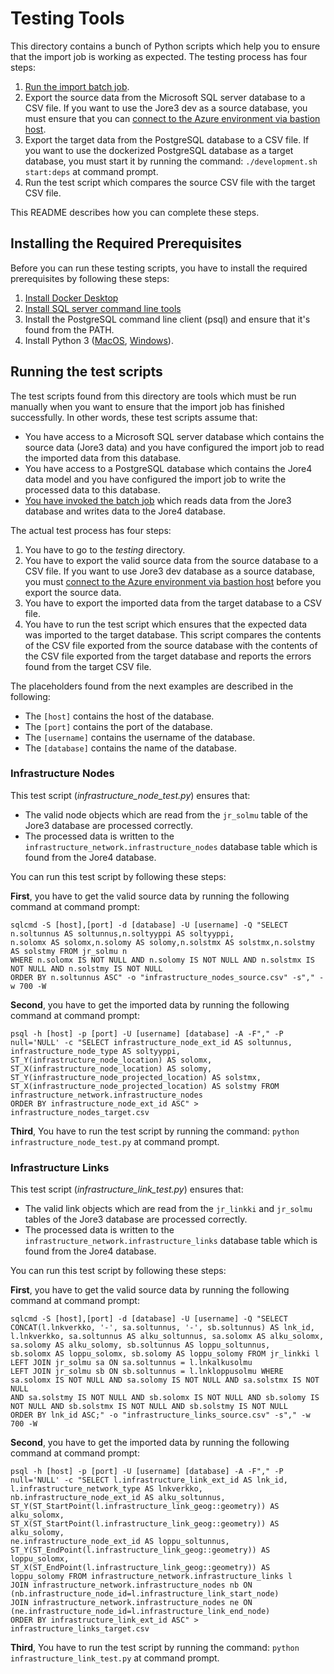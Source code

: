 # Testing Tools

This directory contains a bunch of Python scripts which help you to ensure that the 
import job is working as expected. The testing process has four steps:

1. [Run the import batch job](https://github.com/HSLdevcom/jore4-jore3-importer/blob/main/README.md).
2. Export the source data from the Microsoft SQL server database to a CSV file. If you want to use the Jore3 dev
   as a source database, you must ensure that you can [connect to the Azure environment via bastion host](https://github.com/HSLdevcom/jore4/blob/main/wiki/onboarding.md#connecting-to-the-azure-environment-via-bastion-host).
3. Export the target data from the PostgreSQL database to a CSV file. If you want to use the dockerized PostgreSQL database
   as a target database, you must start it by running the command: `./development.sh start:deps` at command prompt. 
4. Run the test script which compares the source CSV file with the target CSV file.

This README describes how you can complete these steps.

## Installing the Required Prerequisites

Before you can run these testing scripts, you have to install the required prerequisites 
by following these steps:

1. [Install Docker Desktop](https://www.docker.com/products/docker-desktop)
2. [Install SQL server command line tools](https://docs.microsoft.com/en-us/sql/linux/sql-server-linux-setup-tools?view=sql-server-ver15)
3. Install the PostgreSQL command line client (psql) and ensure that it's found from the PATH.
4. Install Python 3 ([MacOS](https://opensource.com/article/19/5/python-3-default-mac), [Windows](https://docs.python.org/3/using/windows.html#using-python-on-windows)).

## Running the test scripts

The test scripts found from this directory are tools which must be run manually when you want to
ensure that the import job has finished successfully. In other words, these test scripts assume that:

* You have access to a Microsoft SQL server database which contains the source data (Jore3 data) and you have configured the import
  job to read the imported data from this database.
* You have access to a PostgreSQL database which contains  the Jore4 data model and you have configured the import job
  to write the processed data to this database.
* [You have invoked the batch job](https://github.com/HSLdevcom/jore4-jore3-importer/blob/main/README.md) which reads data from the Jore3 database and writes data to the Jore4 database.

The actual test process has four steps:

1. You have to go to the _testing_ directory.
2. You have to export the valid source data from the source database to a CSV file. If you want to use Jore3 dev database as a source database, you must [connect to the Azure environment via bastion host](https://github.com/HSLdevcom/jore4/blob/main/wiki/onboarding.md#connecting-to-the-azure-environment-via-bastion-host)
   before you export the source data.
3. You have to export the imported data from the target database to a CSV file.
4. You have to run the test script which ensures that the expected data was imported to the target database. This
   script compares the contents of the CSV file exported from the source database with the
   contents of the CSV file exported from the target database and reports the errors found from the target CSV file.

The placeholders found from the next examples are described in the following:

* The `[host]` contains the host of the database.
* The `[port]` contains the port of the database.
* The `[username]` contains the username of the database.
* The `[database]` contains the name of the database.

### Infrastructure Nodes

This test script (_infrastructure_node_test.py_) ensures that:

* The valid node objects which are read from the `jr_solmu` table of the Jore3 database are processed correctly.
* The processed data is written to the `infrastructure_network.infrastructure_nodes` database table which is found from
  the Jore4 database.

You can run this test script by following these steps:

**First**, you have to get the valid source data by running the following command at command prompt:

```
sqlcmd -S [host],[port] -d [database] -U [username] -Q "SELECT n.soltunnus AS soltunnus,n.soltyyppi AS soltyyppi,
n.solomx AS solomx,n.solomy AS solomy,n.solstmx AS solstmx,n.solstmy AS solstmy FROM jr_solmu n 
WHERE n.solomx IS NOT NULL AND n.solomy IS NOT NULL AND n.solstmx IS NOT NULL AND n.solstmy IS NOT NULL 
ORDER BY n.soltunnus ASC" -o "infrastructure_nodes_source.csv" -s"," -w 700 -W
```

**Second**, you have to get the imported data by running the following command at command prompt:

```
psql -h [host] -p [port] -U [username] [database] -A -F"," -P null='NULL' -c "SELECT infrastructure_node_ext_id AS soltunnus, 
infrastructure_node_type AS soltyyppi, ST_Y(infrastructure_node_location) AS solomx, 
ST_X(infrastructure_node_location) AS solomy, ST_Y(infrastructure_node_projected_location) AS solstmx, 
ST_X(infrastructure_node_projected_location) AS solstmy FROM infrastructure_network.infrastructure_nodes 
ORDER BY infrastructure_node_ext_id ASC" > infrastructure_nodes_target.csv
```

**Third**, You have to run the test script by running the command: `python infrastructure_node_test.py` at command prompt.

### Infrastructure Links

This test script (_infrastructure_link_test.py_) ensures that:

* The valid link objects which are read from the `jr_linkki` and `jr_solmu` tables of the Jore3 database are processed correctly.
* The processed data is written to the `infrastructure_network.infrastructure_links` database table which is found from
  the Jore4 database.

You can run this test script by following these steps:

**First**, you have to get the valid source data by running the following command at command prompt:

```
sqlcmd -S [host],[port] -d [database] -U [username] -Q "SELECT CONCAT(l.lnkverkko, '-', sa.soltunnus, '-', sb.soltunnus) AS lnk_id, 
l.lnkverkko, sa.soltunnus AS alku_soltunnus, sa.solomx AS alku_solomx, sa.solomy AS alku_solomy, sb.soltunnus AS loppu_soltunnus,
sb.solomx AS loppu_solomx, sb.solomy AS loppu_solomy FROM jr_linkki l LEFT JOIN jr_solmu sa ON sa.soltunnus = l.lnkalkusolmu 
LEFT JOIN jr_solmu sb ON sb.soltunnus = l.lnkloppusolmu WHERE sa.solomx IS NOT NULL AND sa.solomy IS NOT NULL AND sa.solstmx IS NOT NULL 
AND sa.solstmy IS NOT NULL AND sb.solomx IS NOT NULL AND sb.solomy IS NOT NULL AND sb.solstmx IS NOT NULL AND sb.solstmy IS NOT NULL 
ORDER BY lnk_id ASC;" -o "infrastructure_links_source.csv" -s"," -w 700 -W
```

**Second**, you have to get the imported data by running the following command at command prompt:

```
psql -h [host] -p [port] -U [username] [database] -A -F"," -P null='NULL' -c "SELECT l.infrastructure_link_ext_id AS lnk_id, 
l.infrastructure_network_type AS lnkverkko, nb.infrastructure_node_ext_id AS alku_soltunnus, 
ST_Y(ST_StartPoint(l.infrastructure_link_geog::geometry)) AS alku_solomx, 
ST_X(ST_StartPoint(l.infrastructure_link_geog::geometry)) AS alku_solomy, 
ne.infrastructure_node_ext_id AS loppu_soltunnus, ST_Y(ST_EndPoint(l.infrastructure_link_geog::geometry)) AS loppu_solomx, 
ST_X(ST_EndPoint(l.infrastructure_link_geog::geometry)) AS loppu_solomy FROM infrastructure_network.infrastructure_links l 
JOIN infrastructure_network.infrastructure_nodes nb ON (nb.infrastructure_node_id=l.infrastructure_link_start_node) 
JOIN infrastructure_network.infrastructure_nodes ne ON (ne.infrastructure_node_id=l.infrastructure_link_end_node) 
ORDER BY infrastructure_link_ext_id ASC" > infrastructure_links_target.csv
```

**Third**, You have to run the test script by running the command: `python infrastructure_link_test.py` at command prompt.
